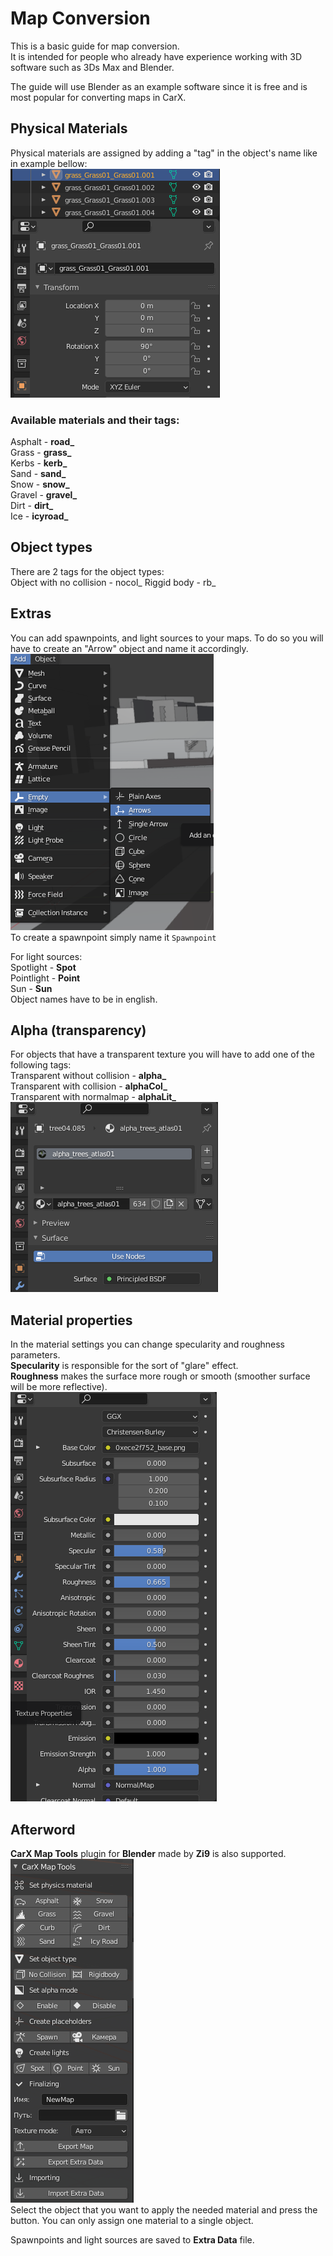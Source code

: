 # Map Conversion
This is a basic guide for map conversion.  
It is intended for people who already have experience working with 3D software such as 3Ds Max and Blender.  

The guide will use Blender as an example software since it is free and is most popular for converting maps in CarX.

## Physical Materials

Physical materials are assigned by adding a "tag" in the object's name like in example bellow:  
![physical_materials](../../Images/map_physical_materials.png)  
### Available materials and their tags:  
Asphalt - **road_**  
Grass - **grass_**  
Kerbs - **kerb_**  
Sand - **sand_**  
Snow - **snow_**  
Gravel - **gravel_**  
Dirt - **dirt_**  
Ice - **icyroad_**

## Object types
There are 2 tags for the object types:  
Object with no collision - nocol_
Riggid body - rb_

## Extras
You can add spawnpoints, and light sources to your maps. To do so you will have to create an "Arrow" object and name it accordingly.  
![arrows](../../Images/map_arrows.png)  
To create a spawnpoint simply name it `Spawnpoint`

For light sources:  
Spotlight - **Spot**  
Pointlight - **Point**  
Sun - **Sun**  
Object names have to be in english.

## Alpha (transparency)
For objects that have a transparent texture you will have to add one of the following tags:  
Transparent without collision - **alpha_**  
Transparent with collision - **alphaCol_**  
Transparent with normalmap - **alphaLit_**  
![alpha_example](../../Images/map_alpha.png)  

## Material properties
In the material settings you can change specularity and roughness parameters.  
**Specularity** is responsible for the sort of "glare" effect.   
**Roughness** makes the surface more rough or smooth (smoother surface will be more reflective).  
![properties_example](../../Images/map_properties.png)  

## Afterword
**CarX Map Tools** plugin for **Blender** made by **Zi9** is also supported.  
![maptools_screenshot](../../Images/map_tools.png)  
Select the object that you want to apply the needed material and press the button. You can only assign one material to a single object.

Spawnpoints and light sources are saved to **Extra Data** file.
